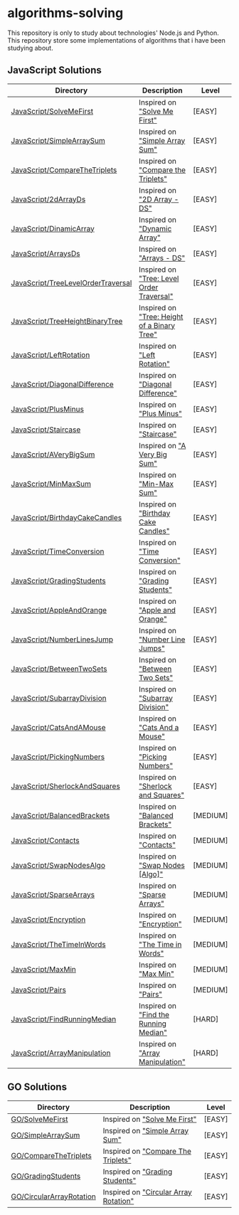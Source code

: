 # algorithms-solving

This repository is only to study about technologies' Node.js and Python.  
This repository store some implementations of algorithms that i have been studying about.

## JavaScript Solutions

| Directory                                                                          | Description                                                                                                             | Level    |
| ---------------------------------------------------------------------------------- | ----------------------------------------------------------------------------------------------------------------------- | -------- |
| [JavaScript/SolveMeFirst](/JavaScript/SolveMeFirst/index.js)                       | Inspired on ["Solve Me First"](https://www.hackerrank.com/challenges/solve-me-first/problem)                            | [EASY]   |
| [JavaScript/SimpleArraySum](/JavaScript/SimpleArraySum/index.js)                   | Inspired on ["Simple Array Sum"](https://www.hackerrank.com/challenges/simple-array-sum/problem)                        | [EASY]   |
| [JavaScript/CompareTheTriplets](/JavaScript/CompareTheTriplets/index.js)           | Inspired on ["Compare the Triplets"](https://www.hackerrank.com/challenges/compare-the-triplets/problem)                | [EASY]   |
| [JavaScript/2dArrayDs](/JavaScript/2dArrayDs/index.js)                             | Inspired on ["2D Array - DS"](https://www.hackerrank.com/challenges/2d-array/problem)                                   | [EASY]   |
| [JavaScript/DinamicArray](/JavaScript/DinamicArray/index.js)                       | Inspired on ["Dynamic Array"](https://www.hackerrank.com/challenges/dynamic-array/problem)                              | [EASY]   |
| [JavaScript/ArraysDs](/JavaScript/ArraysDs/index.js)                               | Inspired on ["Arrays - DS"](https://www.hackerrank.com/challenges/arrays-ds/problem)                                    | [EASY]   |
| [JavaScript/TreeLevelOrderTraversal](/JavaScript/TreeLevelOrderTraversal/index.ts) | Inspired on ["Tree: Level Order Traversal"](https://www.hackerrank.com/challenges/tree-level-order-traversal/problem)   | [EASY]   |
| [JavaScript/TreeHeightBinaryTree](/JavaScript/TreeHeightBinaryTree/index.ts)       | Inspired on ["Tree: Height of a Binary Tree"](https://www.hackerrank.com/challenges/tree-level-order-traversal/problem) | [EASY]   |
| [JavaScript/LeftRotation](/JavaScript/LeftRotation/index.js)                       | Inspired on ["Left Rotation"](https://www.hackerrank.com/challenges/array-left-rotation/problem)                        | [EASY]   |
| [JavaScript/DiagonalDifference](/JavaScript/DiagonalDifference/index.js)           | Inspired on ["Diagonal Difference"](https://www.hackerrank.com/challenges/diagonal-difference/problem)                  | [EASY]   |
| [JavaScript/PlusMinus](/JavaScript/PlusMinus/index.js)                             | Inspired on ["Plus Minus"](https://www.hackerrank.com/challenges/plus-minus/problem)                                    | [EASY]   |
| [JavaScript/Staircase](/JavaScript/Staircase/index.js)                             | Inspired on ["Staircase"](https://www.hackerrank.com/challenges/staircase/problem)                                      | [EASY]   |
| [JavaScript/AVeryBigSum](/JavaScript/AVeryBigSum/index.js)                         | Inspired on ["A Very Big Sum"](https://www.hackerrank.com/challenges/a-very-big-sum/problem)                            | [EASY]   |
| [JavaScript/MinMaxSum](/JavaScript/MinMaxSum/index.js)                             | Inspired on ["Min-Max Sum"](https://www.hackerrank.com/challenges/mini-max-sum/problem)                                 | [EASY]   |
| [JavaScript/BirthdayCakeCandles](/JavaScript/BirthdayCakeCandles/index.js)         | Inspired on ["Birthday Cake Candles"](https://www.hackerrank.com/challenges/birthday-cake-candles/problem)              | [EASY]   |
| [JavaScript/TimeConversion](/JavaScript/TimeConversion/index.js)                   | Inspired on ["Time Conversion"](https://www.hackerrank.com/challenges/time-conversion/problem)                          | [EASY]   |
| [JavaScript/GradingStudents](/JavaScript/GradingStudents/index.js)                 | Inspired on ["Grading Students"](https://www.hackerrank.com/challenges/grading/problem)                                 | [EASY]   |
| [JavaScript/AppleAndOrange](/JavaScript/AppleAndOrange/index.js)                   | Inspired on ["Apple and Orange"](https://www.hackerrank.com/challenges/apple-and-orange/problem)                        | [EASY]   |
| [JavaScript/NumberLinesJump](/JavaScript/NumberLinesJump/index.js)                 | Inspired on ["Number Line Jumps"](https://www.hackerrank.com/challenges/kangaroo/problem)                               | [EASY]   |
| [JavaScript/BetweenTwoSets](/JavaScript/BetweenTwoSets/index.js)                   | Inspired on ["Between Two Sets"](https://www.hackerrank.com/challenges/between-two-sets/problem)                        | [EASY]   |
| [JavaScript/SubarrayDivision](/JavaScript/SubarrayDivision/index.js)               | Inspired on ["Subarray Division"](https://www.hackerrank.com/challenges/the-birthday-bar/problem)                       | [EASY]   |
| [JavaScript/CatsAndAMouse](/JavaScript/CatsAndAMouse/index.js)                     | Inspired on ["Cats And a Mouse"](https://www.hackerrank.com/challenges/cats-and-a-mouse/problem)                        | [EASY]   |
| [JavaScript/PickingNumbers](/JavaScript/PickingNumbers/index.js)                   | Inspired on ["Picking Numbers"](https://www.hackerrank.com/challenges/picking-numbers/problem)                          | [EASY]   |
| [JavaScript/SherlockAndSquares](/JavaScript/SherlockAndSquares/index.js)           | Inspired on ["Sherlock and Squares"](https://www.hackerrank.com/challenges/sherlock-and-squares/problem)                | [EASY]   |
| [JavaScript/BalancedBrackets](/JavaScript/BalancedBrackets/index.js)               | Inspired on ["Balanced Brackets"](https://www.hackerrank.com/challenges/balanced-brackets/problem)                      | [MEDIUM] |
| [JavaScript/Contacts](/JavaScript/Contacts/index.js)                               | Inspired on ["Contacts"](https://www.hackerrank.com/challenges/contacts/problem)                                        | [MEDIUM] |
| [JavaScript/SwapNodesAlgo](/JavaScript/SwapNodesAlgo/index.js)                     | Inspired on ["Swap Nodes [Algo]"](https://www.hackerrank.com/challenges/swap-nodes-algo/problem)                        | [MEDIUM] |
| [JavaScript/SparseArrays](/JavaScript/SparseArrays/index.js)                       | Inspired on ["Sparse Arrays"](https://www.hackerrank.com/challenges/sparse-arrays/problem)                              | [MEDIUM] |
| [JavaScript/Encryption](/JavaScript/Encryption/index.js)                           | Inspired on ["Encryption"](https://www.hackerrank.com/challenges/encryption/problem)                                    | [MEDIUM] |
| [JavaScript/TheTimeInWords](/JavaScript/TheTimeInWords/index.js)                   | Inspired on ["The Time in Words"](https://www.hackerrank.com/challenges/the-time-in-words/problem)                      | [MEDIUM] |
| [JavaScript/MaxMin](/JavaScript/MaxMin/index.js)                                   | Inspired on ["Max Min"](https://www.hackerrank.com/challenges/angry-children/problem)                                   | [MEDIUM] |
| [JavaScript/Pairs](/JavaScript/Pairs/index.js)                                     | Inspired on ["Pairs"](https://www.hackerrank.com/challenges/pairs/problem)                                              | [MEDIUM] |
| [JavaScript/FindRunningMedian](/JavaScript/FindRunningMedian/index.java)           | Inspired on ["Find the Running Median"](https://www.hackerrank.com/challenges/find-the-running-median/problem)          | [HARD]   |
| [JavaScript/ArrayManipulation](/JavaScript/ArrayManipulation/index.js)             | Inspired on ["Array Manipulation"](https://www.hackerrank.com/challenges/crush/problem)                                 | [HARD]   |

## GO Solutions

| Directory                                                     | Description                                                                                                    | Level  |
| ------------------------------------------------------------- | -------------------------------------------------------------------------------------------------------------- | ------ |
| [GO/SolveMeFirst](/GO/SolveMeFirst/main.go)                   | Inspired on ["Solve Me First"](https://www.hackerrank.com/challenges/solve-me-first/problem)                   | [EASY] |
| [GO/SimpleArraySum](/GO/SimpleArraySum/main.go)               | Inspired on ["Simple Array Sum"](https://www.hackerrank.com/challenges/simple-array-sum/problem)               | [EASY] |
| [GO/CompareTheTriplets](/GO/CompareTheTriplets/main.go)       | Inspired on ["Compare The Triplets"](https://www.hackerrank.com/challenges/compare-the-triplets/problem)       | [EASY] |
| [GO/GradingStudents](/GO/GradingStudents/main.go)             | Inspired on ["Grading Students"](https://www.hackerrank.com/challenges/grading/problem)                        | [EASY] |
| [GO/CircularArrayRotation](/GO/CircularArrayRotation/main.go) | Inspired on ["Circular Array Rotation"](https://www.hackerrank.com/challenges/circular-array-rotation/problem) | [EASY] |
